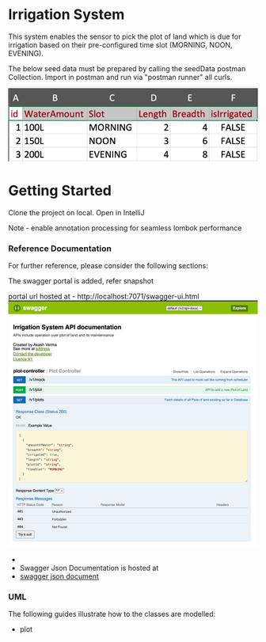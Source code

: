 # Irrigation System
This system enables the sensor to pick the plot of land which is due for irrigation based on their pre-configured time slot (MORNING, NOON, EVENING).

The below seed data must be prepared by calling the seedData postman Collection. 
Import in postman and run via "postman runner" all curls.

![seedData.png](seedData.png)

# Getting Started
Clone the project on local. 
Open in IntelliJ

Note - enable annotation processing for seamless lombok performance

### Reference Documentation
For further reference, please consider the following sections:

The swagger portal is added, refer snapshot

portal url hosted at - http://localhost:7071/swagger-ui.html
![img_1.png](swagger.png)



* 
* Swagger Json Documentation is hosted at 
* [swagger json document](http://localhost:7071/v2/api-docs)

### UML
The following guides illustrate how to the classes are modelled:

* plot

